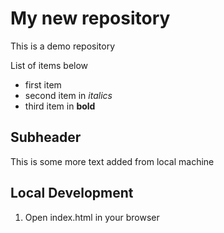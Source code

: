 # My new repository

This is a demo repository

List of items below 

* first item
* second item in *italics*
* third item in **bold**

## Subheader

This is some more text added from local machine


## Local Development

1. Open index.html in your  browser